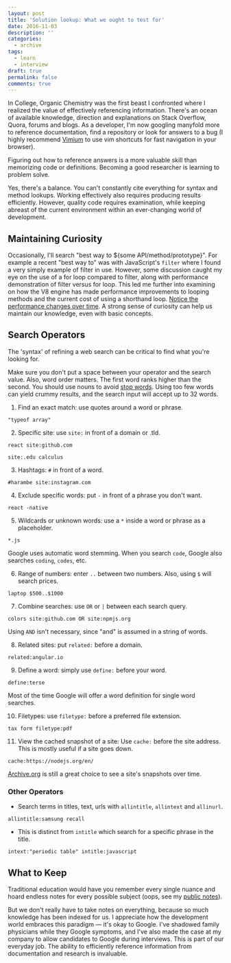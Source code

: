 ```yaml
---
layout: post
title: 'Solution lookup: What we ought to test for'
date: 2016-11-03
description: ''
categories:
  - archive
tags:
  - learn
  - interview
draft: true
permalink: false
comments: true
---
```


In College, Organic Chemistry was the first beast I confronted where I realized the value of effectively referencing information. There's an ocean of available knowledge, direction and explanations on Stack Overflow, Quora, forums and blogs. As a developer, I'm now googling manyfold more to reference documentation, find a repository or look for answers to a bug (I highly recommend [Vimium](https://github.com/philc/vimium) to use vim shortcuts for fast navigation in your browser).

Figuring out how to reference answers is a more valuable skill than memorizing code or definitions. Becoming a good researcher is learning to problem solve.

Yes, there's a balance. You can't constantly cite everything for syntax and method lookups. Working effectively also requires producing results efficiently. However, quality code requires examination, while keeping abreast of the current environment within an ever-changing world of development.

## Maintaining Curiosity

Occasionally, I'll search "best way to \${some API/method/prototype}". For example a recent "best way to" was with JavaScript's `filter` where I found a very simply example of filter in use. However, some discussion caught my eye on the use of a for loop compared to filter, along with performance demonstration of filter versus for loop. This led me further into examining on how the V8 engine has made performance improvements to looping methods and the current cost of using a shorthand loop. [Notice the performance changes over time](https://jsperf.com/array-filter-performance). A strong sense of curiosity can help us maintain our knowledge, even with basic concepts.

## Search Operators

The 'syntax' of refining a web search can be critical to find what you're looking for.

Make sure you don't put a space between your operator and the search value. Also, word order matters. The first word ranks higher than the second. You should use nouns to avoid [stop words](https://en.wikipedia.org/wiki/Stop_words). Using too few words can yield crummy results, and the search input will accept up to 32 words.

1. Find an exact match: use quotes around a word or phrase.

```
"typeof array"
```

2. Specific site: use `site:` in front of a domain or .tld.

```
react site:github.com

site:.edu calculus
```

3. Hashtags: `#` in front of a word.

```
#harambe site:instagram.com
```

4. Exclude specific words: put `-` in front of a phrase you don't want.

```
react -native
```

5. Wildcards or unknown words: use a `*` inside a word or phrase as a placeholder.

```
*.js
```

Google uses automatic word stemming. When you search `code`, Google also searches `coding`, `codes`, etc.

6. Range of numbers: enter `..` between two numbers. Also, using `$` will search prices.

```
laptop $500..$1000
```

7. Combine searches: use `OR` or `|` between each search query.

```
colors site:github.com OR site:npmjs.org
```

Using `AND` isn't necessary, since "and" is assumed in a string of words.

8. Related sites: put `related:` before a domain.

```
related:angular.io
```

9. Define a word: simply use `define:` before your word.

```
define:terse
```

Most of the time Google will offer a word definition for single word searches.

10. Filetypes: use `filetype:` before a preferred file extension.

```
tax form filetype:pdf
```

11. View the cached snapshot of a site: Use `cache:` before the site address. This is mostly useful if a site goes down.

```
cache:https://nodejs.org/en/
```

[Archive.org](https://archive.org/web/) is still a great choice to see a site's snapshots over time.

### Other Operators

- Search terms in titles, text, urls with `allintitle`, `allintext` and `allinurl`.

```
allintitle:samsung recall
```

- This is distinct from `intitle` which search for a specific phrase in the title.

```
intext:"periodic table" intitle:javascript
```

## What to Keep

Traditional education would have you remember every single nuance and hoard endless notes for every possible subject (oops, see my [public notes](https://github.com/brettinternet/public-notes)).

But we don't really have to take notes on everything, because so much knowledge has been indexed for us. I appreciate how the development world embraces this paradigm &mdash; it's okay to Google. I've shadowed family physicians while they Google symptoms, and I've also made the case at my company to allow candidates to Google during interviews. This is part of our everyday job. The ability to efficiently reference information from documentation and research is invaluable.

